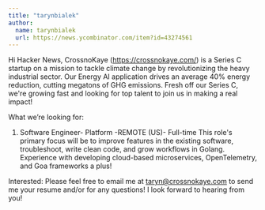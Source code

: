 ```yaml
---
title: "tarynbialek"
author:
  name: tarynbialek
  url: https://news.ycombinator.com/item?id=43274561
---
```

Hi Hacker News, CrossnoKaye (<a href="https:&#x2F;&#x2F;crossnokaye.com&#x2F;" rel="nofollow">https:&#x2F;&#x2F;crossnokaye.com&#x2F;</a>) is a Series C startup on a mission to tackle climate change by revolutionizing the heavy industrial sector. Our Energy AI application drives an average 40% energy reduction, cutting megatons of GHG emissions. Fresh off our Series C, we&#x27;re growing fast and looking for top talent to join us in making a real impact!

What we’re looking for:

1. Software Engineer- Platform -REMOTE (US)- Full-time
This role&#x27;s primary focus will be to improve features in the existing software,  troubleshoot, write clean code, and grow workflows in Golang. Experience with developing cloud-based microservices, OpenTelemetry, and Goa frameworks a plus!

Interested: Please feel free to email me at taryn@crossnokaye.com to send me your resume and&#x2F;or for any questions! I look forward to hearing from you!
<JobApplication />
